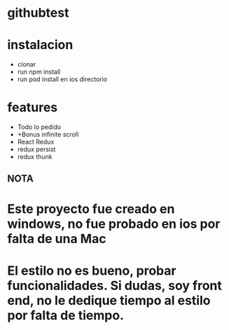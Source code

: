 # githubtest

# instalacion
- clonar
- run npm install
- run pod install en ios directorio

# features
- Todo lo pedido
- +Bonus infinite scroll
- React Redux
- redux persist
- redux thunk

## NOTA
# Este proyecto fue creado en windows, no fue probado en ios por falta de una Mac
# El estilo no es bueno, probar funcionalidades. Si dudas, soy front end, no le dedique tiempo al estilo por falta de tiempo. 
